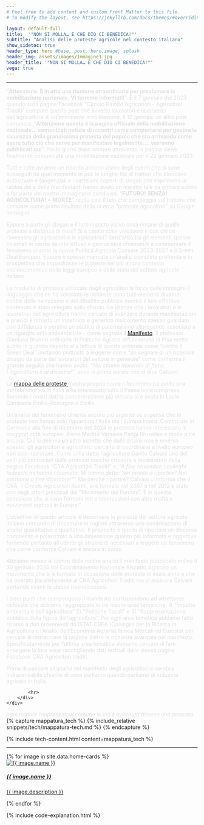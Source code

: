 ```yaml
---
# Feel free to add content and custom Front Matter to this file.
# To modify the layout, see https://jekyllrb.com/docs/themes/#overriding-theme-defaults

layout: default-full
title:  '"NON SI MOLLA… E CHE DIO CI BENEDICA!"'
subtitle: "Analisi delle proteste agricole nel contesto italiano"
show_sidetoc: true
header_type: hero #base, post, hero,image, splash
header_img: assets/images/Immagine1.jpg
header_title: '"NON SI MOLLA… E CHE DIO CI BENEDICA!"'
vega: true
---
```



<div class="container py-3">
    <div class="row">
        <div class="col-md-3 col-md-offset-3">
        </div>
        <div class="col-md-6">
            <hr>
<p style="color: #E0E0E0;">“<strong>Attenzione. È in atto una riunione straordinaria per proclamare la mobilitazione nazionale. Vi terremo informati!</strong>”. È il 7 gennaio del 2023 quando sulla pagina Facebook “Circolo Riunito Agricoltori - Agricoltori Traditi” compare questo post che avverte lavoratori e lavoratrici dell’agricoltura di un'imminente mobilitazione. Il 12 gennaio un altro post comunica: “<strong>Attenzione questa è la pagina ufficiale della mobilitazione nazionale… comunicati notizie di incontri come comportarsi per gestire la sicurezza della grandissima protesta del popolo che sta arrivando come avere tutto ciò che serve per manifestare legalmente…. verranno pubblicati qui</strong>”. Pochi giorni dopo sempre attraverso la pagina viene finalmente comunicata una mobilitazione nazionale per il 22 gennaio 2023.</p>

<p style="color: #E0E0E0;">Tutti e tutte avranno un ricordo almeno visivo degli eventi che si sono susseguiti da quel momento in poi: le lunghe file di trattori che bloccano autostrade e tangenziali e i cartelloni coperti di slogan che esprimono la rabbia dei e delle manifestanti hanno avuto un impatto tale da entrare subito a far parte del nostro immaginario condiviso. “<strong>FUTURO! SENZA! AGRICOLTURA! = MORTE</strong>” recita così il telo che campeggia sul trattore che compare come primo risultato della ricerca “proteste agricoltori” su Google Immagini.</p>

<p style="color: #E0E0E0;">Eppure a parte gli slogan e il loro impatto visivo cosa rimane di quelle proteste a distanza di mesi? Si è capito cosa volessero e con chi ce l’avessero gli agricoltori e le agricoltrici? Senz’altro tra gli elementi spesso chiamati in causa da intellettuali e giornalisti/e chiamati/e a commentare il fenomeno ci sono la nuova Politica Agricola Comune 2023-2027 e il Green Deal Europeo. Eppure è spesso mancata un’analisi completa profonda e in prospettiva che inquadrasse le proteste nel più ampio contesto socioeconomico delle leggi europee e dello stato del settore agricolo italiano.</p>

<p style="color: #E0E0E0;">Le modalità di protesta utilizzate dagli agricoltori la forza delle immagini il linguaggio che ne ha veicolato le richieste sono tutti elementi divenuti centro della narrazione e del dibattito pubblico mentre il loro effettivo contenuto è stato relegato sullo sfondo. Le istanze che i lavoratori e le lavoratrici dell’agricoltura hanno cercato di avanzare durante manifestazioni e presidi è rimasto un indefinito e generico malcontento spesso guardato con diffidenza e persino un pizzico di paternalismo allorquando associato a un rigurgito anti-ambientalista - come segnala il <a href="https://ilmanifesto.it/le-logiche-di-mercato-dietro-le-proteste-dei-contadini">Manifesto</a>. Il professor Gianluca Brunori ordinario di Politiche Agrarie all’Università di Pisa mette subito in guardia rispetto alla lettura di queste proteste come “contro il Green Deal” invitando piuttosto a leggerle come “un segnale di un notevole disagio da parte dei lavoratori del settore in generale” come conferma il grande seguito che hanno avuto. <i>“Noi stiamo morendo di fame. L’agricoltura è al disastro!”</i>, sono le prime parole che ci dice Calvani.</p>

<p style="color: #E0E0E0;">La <a href="#mappa-proteste"> mappa delle proteste </a> mostra proprio come il fenomeno ha avuto una portata enorme in Italia e ha interessato tutto il Paese isole comprese. Secondo i nostri dati la concentrazione più elevata si è avuta in Lazio Campania Emilia-Romagna e Sicilia.</p>

<p style="color: #E0E0E0;">Un’analisi del fenomeno diventa ancora più urgente se si pensa che le proteste non hanno solo riguardato l’Italia ma l’Europa intera. Cominciate in Germania alla fine di dicembre del 2024 le proteste hanno interessato le maggiori città europee: Atene Madrid Varsavia Parigi Bruxelles e molte altre ancora. Qui si delinea un altro aspetto che dalle analisi non è emerso spesso: gli agricoltori e agricoltrici cercano di coordinarsi a livello europeo non solo nazionale. Come ci ha detto l’agricoltore Danilo Calvani uno dei volti più conosciuti delle proteste nonché creatore e moderatore della pagina Facebook “CRA Agricoltori Traditi” e: <i>“A fine novembre i colleghi tedeschi mi hanno chiamato. Mi hanno detto: ‘sei pronto a ripartire? Noi partiamo a fine dicembre!’”.</i> Ma perché ripartire? Calvani ci informa che il CRA, il Circolo Agricoltori Riuniti, si è formato nel 2007 e nel 2013 è stato uno degli attori principali del “Movimento dei Forconi”. È in questa occasione che si sono formate reti e connessioni con altre realtà e movimenti agricoli in Europa.”.</p>

<p style="color: #E0E0E0;">L’obiettivo di questo articolo è descrivere le proteste del settore agricolo italiano cercando di ricostruire le ragioni attraverso una combinazione di analisi quantitative e qualitative. Il proposito è quello di riportare un discorso complesso e polarizzato a una dimensione quanto più informata e oggettiva fornendo pertanto all’utente gli strumenti necessari a leggere un fenomeno che come conferma Calvani è ancora in corso.</p>

<p style="color: #E0E0E0;">Abbiamo messo al centro della nostra analisi il manifesto pubblicato online il 30 gennaio 2024 dal Coordinamento Nazionale Riscatto Agricolo un movimento che si è formato in occasione delle proteste di inizio anno e che ha operato parallelamente al CRA Agricoltori Traditi ma ci assicura Calvani portando avanti le stesse rivendicazioni.</p>

<p style="color: #E0E0E0;">I dieci punti che compongono il manifesto corrispondono ad altrettante richieste che abbiamo raggruppato in tre macro-aree tematiche: 1) “Impatto ambientale dell’agricoltura” 2) “Politiche fiscali” e 3) “Rappresentazione pubblica della figura dell’agricoltore”. Per ogni area tematica abbiamo fatto ricorso a dati provenienti da ISTAT CREA (Consiglio per la Ricerca in Agricoltura e l’Analisi dell’Economia Agraria) Ismea Mercati ed Eurostat per cercare di rintracciare la ragione dietro le richieste avanzate nel manifesto. Specificatamente per l’ultima area tematica abbiamo cercato di fare emergere la loro voce raccogliendo dati testuali dalla stessa pagina Facebook CRA Agricoltori traditi.</p>

<p style="color: #E0E0E0;">Prima di passare all’analisi del manifesto degli agricoltori ci sembra indispensabile chiarire di cosa parliamo quando parliamo di industria agricola in Italia.</p>

            <hr>
        </div>
    </div>
</div>

<div id="mappa-proteste">
        <div class="container py-3">
            <div class="row">
                <div class="col-md-2 col-md-offset-3">
                </div>
                <div class="col-md-6">
                    <vegachart schema-url="{{site.baseurl}}/assets/charts/chart_trattori.json" style="width: 100%"></vegachart>
                </div>
            </div>
        </div>

<div class="container py-3">
    <div class="row">
        <div class="col-md-3 col-md-offset-3">
        </div>
        <div class="col-md-6">
            <em style="color: #E0E0E0;"> ogni trattore rappresenta il comune in cui è avvenuta almeno una protesta.
            </em>
        </div>
    </div>
</div>

<div class="container py-3">
    <div class="row">
        <div class="col-md-3 col-md-offset-3">
        </div>
        <div class="col-md-6">
{% capture mappatura_tech %}
{% include_relative snippets/tech/mappatura-tech.md %}
{% endcapture %}

{% include tech-content.html content=mappatura_tech %}
            <br>
            <hr>
        </div>
    </div>
</div>


<div class="row pb-5">
    <div class="col-md-12 col-sm-12">
        <div class="card-container">
            {% for image in site.data.home-cards %}
            <div class="card" style="width: 18rem;">
                    <a href="{{site.baseurl}}{{ image.path}}">
                    <div class="card-img"  ><img src="{{site.baseurl}}{{ image.url}}" class="card-img-top" alt="{{ image.name }}">
                    </div>
                    <div class="card-body">
                        <h5 class="card-title">{{ image.name }}</h5>
                        <p class="card-text">{{ image.description }}</p>
                    </div>
                    </a>    
            </div>
            {% endfor %}
        </div>
    </div>
</div>

<!--
<div class="container py-3 mb-0 bg-color-full bg-color">
    <div class="row">
        <div class="col-md-3 col-md-offset-3">
        </div>
        <div class="col-md-6">
            <p>Prima di affrontare la realizzazione del sito è necessario installare Jekyll</p>
            <a href="{{site.baseurl}}/installation" class="btn btn-info" role="button">Installazione di Jeykll</a>
        </div>
    </div>
</div>
-->

{% include code-explanation.html %}
